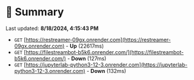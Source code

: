 # 📖 Summary
Last updated: **8/18/2024, 4:15:43 PM**

- `GET` [https://restreamer-09gx.onrender.com](https://restreamer-09gx.onrender.com) - **Up** (22617ms)
- `GET` [https://filestreambot-b5k6.onrender.com/](https://filestreambot-b5k6.onrender.com/) - **Down** (127ms)
- `GET` [https://jupyterlab-python3-12-3.onrender.com](https://jupyterlab-python3-12-3.onrender.com) - **Down** (132ms)
